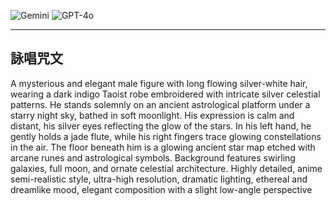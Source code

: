 ![Gemini](https://lh3.googleusercontent.com/pw/AP1GczMT1MNQqoudFu7GnhMfivMpYkkcJhoQSwAi0L2BVx6bCKi6G3pFNpkGXTsiPhjXZHwQ7R1I7BYWOZo4WLgrQwBvF2gpq0lX9fZ95QatFHGDcPvwIuF9IZ1TZakeJuRUIyznoMwnwMDoY6xD2tM3mjs=w1280-h896-s-no-gm?authuser=0)
![GPT-4o](https://lh3.googleusercontent.com/pw/AP1GczOAQBIB6laofd3CxP5GIf2SvOSOiRqWMKGtOAL4SJ9MotBq5EW6ZM4-Lab3Ho08QxBJ175rqoD5s7R9sAYQZKEWbDaJatnPcOfbrGW7fl4ji5hMI7YN9S5zbLV8o25fvZua3J8KU_VqUmlI2n4Vvg8=w1369-h913-s-no-gm?authuser=0)

---
## 詠唱咒文

A mysterious and elegant male figure with long flowing silver-white hair, wearing a dark indigo Taoist robe embroidered with intricate silver celestial patterns. He stands solemnly on an ancient astrological platform under a starry night sky, bathed in soft moonlight. His expression is calm and distant, his silver eyes reflecting the glow of the stars. In his left hand, he gently holds a jade flute, while his right fingers trace glowing constellations in the air. The floor beneath him is a glowing ancient star map etched with arcane runes and astrological symbols. Background features swirling galaxies, full moon, and ornate celestial architecture. Highly detailed, anime semi-realistic style, ultra-high resolution, dramatic lighting, ethereal and dreamlike mood, elegant composition with a slight low-angle perspective
